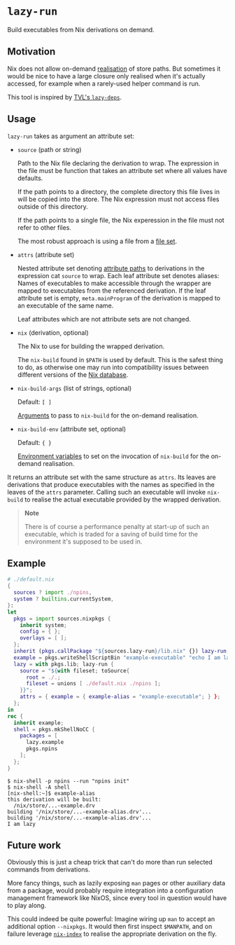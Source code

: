 # `lazy-run`

Build executables from Nix derivations on demand.

## Motivation

Nix does not allow on-demand [realisation](https://nix.dev/manual/nix/2.19/glossary#gloss-realise) of store paths.
But sometimes it would be nice to have a large closure only realised when it's actually accessed, for example when a rarely-used helper command is run.

This tool is inspired by [TVL's `lazy-deps`](https://cs.tvl.fyi/depot@0c0edd5928d48c9673dd185cd332f921e64135e7/-/blob/nix/lazy-deps/default.nix?).

## Usage

`lazy-run` takes as argument an attribute set:

- `source` (path or string)

  Path to the Nix file declaring the derivation to wrap.
  The expression in the file must be function that takes an attribute set where all values have defaults.
  
  If the path points to a directory, the complete directory this file lives in will be copied into the store.
  The Nix expression must not access files outside of this directory.

  If the path points to a single file, the Nix experession in the file must not refer to other files.

  The most robust approach is using a file from a  [file set](https://nixos.org/manual/nixpkgs/stable/#sec-functions-library-fileset).

- `attrs` (attribute set)

  Nested attribute set denoting [attribute paths](https://nix.dev/manual/nix/2.19/language/operators#attribute-selection) to derivations in the expression cat `source` to wrap.
  Each leaf attribute set denotes aliases:
  Names of executables to make accessible through the wrapper are mapped to executables from the referenced derivation.
  If the leaf attribute set is empty, `meta.mainProgram` of the derivation is mapped to an executable of the same name.

  Leaf attributes which are not attribute sets are not changed.

- `nix` (derivation, optional)

  The Nix to use for building the wrapped derivation.

  The `nix-build` found in `$PATH` is used by default.
  This is the safest thing to do, as otherwise one may run into compatibility issues between different versions of the [Nix database](https://nix.dev/manual/nix/2.19/glossary#gloss-nix-database).

- `nix-build-args` (list of strings, optional)

  Default: `[ ]`

  [Arguments](https://nix.dev/manual/nix/2.19/command-ref/nix-build#options) to pass to `nix-build` for the on-demand realisation.

- `nix-build-env` (attribute set, optional)

  Default: `{ }`

  [Environment variables](https://nix.dev/manual/nix/2.19/command-ref/nix-build#common-environment-variables) to set on the invocation of `nix-build` for the on-demand realisation.

It returns an attribute set with the same structure as `attrs`.
Its leaves are derivations that produce executables with the names as specified in the leaves of the `attrs` parameter.
Calling such an executable will invoke `nix-build` to realise the actual executable provided by the wrapped derivation.

> **Note**
>
> There is of course a performance penalty at start-up of such an executable, which is traded for a saving of build time for the environment it's supposed to be used in.

## Example

```nix
# ./default.nix
{
  sources ? import ./npins,
  system ? builtins.currentSystem,
}:
let
  pkgs = import sources.nixpkgs {
    inherit system;
    config = { };
    overlays = [ ];
  };
  inherit (pkgs.callPackage "${sources.lazy-run}/lib.nix" {}) lazy-run;
  example = pkgs.writeShellScriptBin "example-executable" "echo I am lazy";
  lazy = with pkgs.lib; lazy-run {
    source = "${with fileset; toSource{
      root = ./.;
      fileset = unions [ ./default.nix ./npins ];
    }}";
    attrs = { example = { example-alias = "example-executable"; } };
  };
in
rec {
  inherit example;
  shell = pkgs.mkShellNoCC {
    packages = [
      lazy.example
      pkgs.npins
    ];
  };
}
```

```console
$ nix-shell -p npins --run "npins init"
$ nix-shell -A shell
[nix-shell:~]$ example-alias
this derivation will be built:
  /nix/store/...-example.drv
building '/nix/store/...-example-alias.drv'...
building '/nix/store/...-example-alias.drv'...
I am lazy
```

## Future work

Obviously this is just a cheap trick that can't do more than run selected commands from derivations.

More fancy things, such as lazily exposing `man` pages or other auxiliary data from a package, would probably require integration into a configuration management framework like NixOS, since every tool in question would have to play along.

This could indeed be quite powerful:
Imagine wiring up `man` to accept an additional option `--nixpkgs`.
It would then first inspect `$MANPATH`, and on failure leverage [`nix-index`](https://github.com/nix-community/nix-index) to realise the appropriate derivation on the fly.
